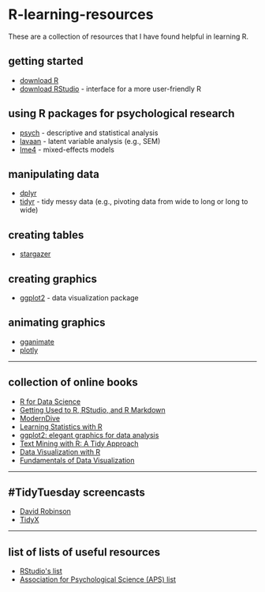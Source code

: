 # R-learning-resources
These are a collection of resources that I have found helpful in learning R.

## getting started
* [download R](https://www.r-project.org/)
* [download RStudio](https://rstudio.com/products/rstudio/download/) - interface for a more user-friendly R

## using R packages for psychological research
* [psych](http://personality-project.org/r/psych/) - descriptive and statistical analysis
* [lavaan](https://lavaan.ugent.be/start.html) - latent variable analysis (e.g., SEM)
* [lme4](https://github.com/lme4/lme4/) - mixed-effects models

## manipulating data
* [dplyr](https://dplyr.tidyverse.org/)
* [tidyr](https://tidyr.tidyverse.org/) - tidy messy data (e.g., pivoting data from wide to long or long to wide)

## creating tables
* [stargazer](https://www.jakeruss.com/cheatsheets/stargazer/)

## creating graphics
* [ggplot2](https://ggplot2.tidyverse.org/) - data visualization package

## animating graphics
* [gganimate](https://gganimate.com/articles/gganimate.html)
* [plotly](https://plotly.com/r/getting-started/)



***

## collection of online books

* [R for Data Science](https://r4ds.had.co.nz/)
* [Getting Used to R, RStudio, and R Markdown](https://rbasics.netlify.app/index.html)
* [ModernDive](https://moderndive.com/)
* [Learning Statistics with R](https://learningstatisticswithr.com/)
* [ggplot2: elegant graphics for data analysis](https://ggplot2-book.org/index.html)
* [Text Mining with R: A Tidy Approach](https://www.tidytextmining.com/tidytext.html)
* [Data Visualization with R](https://rkabacoff.github.io/datavis/)
* [Fundamentals of Data Visualization](https://clauswilke.com/dataviz/)

***

## #TidyTuesday screencasts
* [David Robinson](https://www.youtube.com/user/safe4democracy/videos)
* [TidyX](https://www.youtube.com/c/TidyX_screencast/videos)

***

## list of lists of useful resources
* [RStudio's list](https://support.rstudio.com/hc/en-us/articles/201057987-Quick-list-of-useful-R-packages)
* [Association for Psychological Science (APS) list](https://www.psychologicalscience.org/observer/learning-to-work-with-r)

